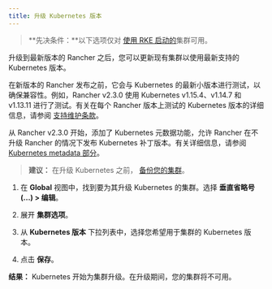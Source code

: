 ```yaml
---
title: 升级 Kubernetes 版本
---
```


> **先决条件：**以下选项仅对 [使用 RKE 启动的](/docs/cluster-provisioning/rke-clusters/_index)集群可用。

升级到最新版本的 Rancher 之后，您可以更新现有集群以使用最新支持的 Kubernetes 版本。

在新版本的 Rancher 发布之前，它会与 Kubernetes 的最新小版本进行测试，以确保兼容性。例如，Rancher v2.3.0 使用 Kubernetes v1.15.4、v1.14.7 和 v1.13.11 进行了测试。有关在每个 Rancher 版本上测试的 Kubernetes 版本的详细信息，请参阅 [支持维护条款](https://rancher.com/support-maintenance-terms/all-supported-versions/rancher-v2.3.0/)。

从 Rancher v2.3.0 开始，添加了 Kubernetes 元数据功能，允许 Rancher 在不升级 Rancher 的情况下发布 Kubernetes 补丁版本。有关详细信息，请参阅 [Kubernetes metadata 部分](/docs/admin-settings/k8s-metadata/_index)。

> **建议：** 在升级 Kubernetes 之前， [备份您的集群](/docs/backups/_index)。

1. 在 **Global** 视图中，找到要为其升级 Kubernetes 的集群。选择 **垂直省略号 (...) > 编辑**。

1. 展开 **集群选项**。

1. 从 **Kubernetes 版本** 下拉列表中，选择您希望用于集群的 Kubernetes 版本。

1. 点击 **保存**。

**结果：** Kubernetes 开始为集群升级。在升级期间，您的集群将不可用。
